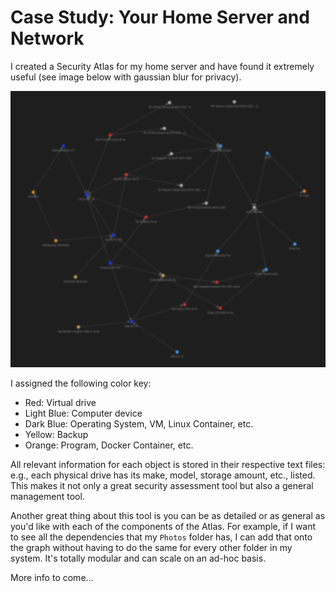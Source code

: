 # Case Study: Your Home Server and Network

I created a Security Atlas for my home server and have found it extremely useful (see image below with gaussian blur for privacy).

<p align="center">
<img src="_utilities/case-study-home-server.jpg" alt="map" title="map" />
</p>

I assigned the following color key:
- Red: Virtual drive
- Light Blue: Computer device
- Dark Blue: Operating System, VM, Linux Container, etc.
- Yellow: Backup
- Orange: Program, Docker Container, etc.

All relevant information for each object is stored in their respective text files: e.g., each physical drive has its make, model, storage amount, etc., listed. This makes it not only a great security assessment tool but also a general management tool.

Another great thing about this tool is you can be as detailed or as general as you'd like with each of the components of the Atlas. For example, if I want to see all the dependencies that my `Photos` folder has, I can add that onto the graph without having to do the same for every other folder in my system. It's totally modular and can scale on an ad-hoc basis.

More info to come...
